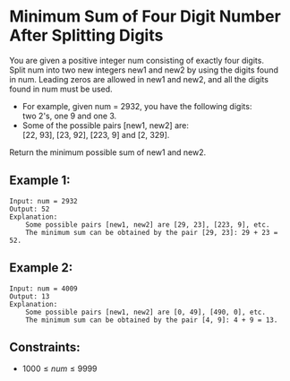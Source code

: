# Minimum Sum of Four Digit Number After Splitting Digits

You are given a positive integer num consisting of exactly four digits.  
Split num into two new integers new1 and new2 by using the digits found  
in num. Leading zeros are allowed in new1 and new2, and all the digits  
found in num must be used.

* For example, given num = 2932, you have the following digits:  
    two 2's, one 9 and one 3. 
* Some of the possible pairs [new1, new2] are:  
     [22, 93], [23, 92], [223, 9] and [2, 329].

Return the minimum possible sum of new1 and new2.

 

## Example 1:

    Input: num = 2932
    Output: 52
    Explanation: 
        Some possible pairs [new1, new2] are [29, 23], [223, 9], etc.
        The minimum sum can be obtained by the pair [29, 23]: 29 + 23 = 52.

## Example 2:

    Input: num = 4009
    Output: 13
    Explanation: 
        Some possible pairs [new1, new2] are [0, 49], [490, 0], etc. 
        The minimum sum can be obtained by the pair [4, 9]: 4 + 9 = 13.

 

## Constraints:

* $1000 \le num \le 9999$

